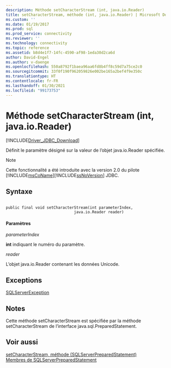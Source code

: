 ```yaml
---
description: Méthode setCharacterStream (int, java.io.Reader)
title: setCharacterStream, méthode (int, java.io.Reader) | Microsoft Docs
ms.custom: ''
ms.date: 01/19/2017
ms.prod: sql
ms.prod_service: connectivity
ms.reviewer: ''
ms.technology: connectivity
ms.topic: reference
ms.assetid: b8d4e1f7-14fc-4590-af98-1eda30d2ca6d
author: David-Engel
ms.author: v-daenge
ms.openlocfilehash: 550a8792f1baea96aa6fd8b4ff8c59d7a75ce2c0
ms.sourcegitcommit: 33f0f190f962059826e002be165a2bef4f9e350c
ms.translationtype: HT
ms.contentlocale: fr-FR
ms.lasthandoff: 01/30/2021
ms.locfileid: "99173753"
---
```

# <a name="setcharacterstream-method-int-javaioreader"></a>Méthode setCharacterStream (int, java.io.Reader)
[!INCLUDE[Driver_JDBC_Download](../../../includes/driver_jdbc_download.md)]

  Définit le paramètre désigné sur la valeur de l’objet java.io.Reader spécifiée.  
  
> [!NOTE]
>  Cette fonctionnalité a été introduite avec la version 2.0 du pilote [!INCLUDE[msCoName](../../../includes/msconame_md.md)][!INCLUDE[ssNoVersion](../../../includes/ssnoversion-md.md)] JDBC.  
  
## <a name="syntax"></a>Syntaxe  
  
```  
  
public final void setCharacterStream(int parameterIndex,  
                              java.io.Reader reader)  
```  
  
#### <a name="parameters"></a>Paramètres  
 *parameterIndex*  
  
 **int** indiquant le numéro du paramètre.  
  
 *reader*  
  
 L’objet java.io.Reader contenant les données Unicode.  
  
## <a name="exceptions"></a>Exceptions  
 [SQLServerException](../../../connect/jdbc/reference/sqlserverexception-class.md)  
  
## <a name="remarks"></a>Notes  
 Cette méthode setCharacterStream est spécifiée par la méthode setCharacterStream de l’interface java.sql.PreparedStatement.  
  
## <a name="see-also"></a>Voir aussi  
 [setCharacterStream, méthode &#40;SQLServerPreparedStatement&#41;](../../../connect/jdbc/reference/setcharacterstream-method-sqlserverpreparedstatement.md)   
 [Membres de SQLServerPreparedStatement](../../../connect/jdbc/reference/sqlserverpreparedstatement-members.md)  
  
  
